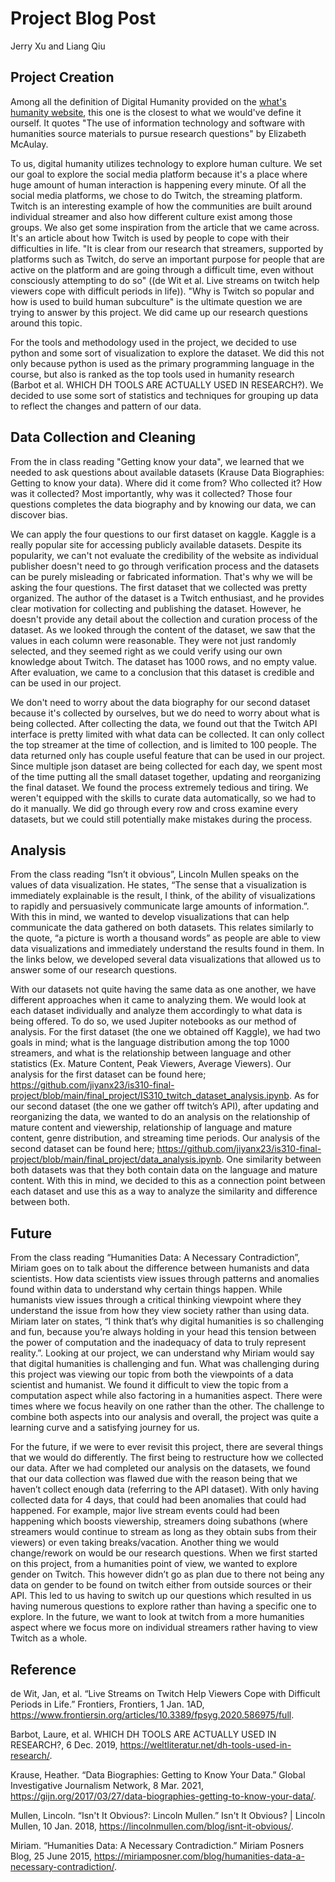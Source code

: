 # Project Blog Post
Jerry Xu and Liang Qiu
## Project Creation

Among all the definition of Digital Humanity provided on the [what's humanity website](https://whatisdigitalhumanities.com/), this one is the closest to what we would've define it ourself. It quotes "The use of information technology and software with humanities source materials to pursue research questions" by Elizabeth McAulay. 

To us, digital humanity utilizes technology to explore human culture. We set our goal to explore the social media platform because it's a place where huge amount of human interaction is happening every minute. Of all the social media platforms, we chose to do Twitch, the streaming platform. Twitch is an interesting example of how the communities are built around individual streamer and also how different culture exist among those groups. We also get some inspiration from the article that we came across. It's an article about how Twitch is used by people to cope with their difficulties in life. "It is clear from our research that streamers, supported by platforms such as Twitch, do serve an important purpose for people that are active on the platform and are going through a difficult time, even without consciously attempting to do so" ((de Wit et al. Live streams on twitch help viewers cope with difficult periods in life)). "Why is Twitch so popular and how is used to build human subculture" is the ultimate question we are trying to answer by this project. We did came up our research questions around this topic. 

For the tools and methodology used in the project, we decided to use python and some sort of visualization to explore the dataset. We did this not only because python is used as the primary programming language in the course, but also is ranked as the top tools used in humanity research (Barbot et al. WHICH DH TOOLS ARE ACTUALLY USED IN RESEARCH?). We decided to use some sort of statistics and techniques for grouping up data to reflect the changes and pattern of our data.
## Data Collection and Cleaning
From the in class reading "Getting know your data", we learned that we needed to ask questions about available datasets (Krause Data Biographies: Getting to know your data). Where did it come from? Who collected it? How was it collected? Most importantly, why was it collected? Those four questions completes the data biography and by knowing our data, we can discover bias.

We can apply the four questions to our first dataset on kaggle. Kaggle is a really popular site for accessing publicly available datasets. Despite its popularity, we can't not evaluate the credibility of the website as individual publisher doesn't need to go through verification process and the datasets can be purely misleading or fabricated information. That's why we will be asking the four questions. The first dataset that we collected was pretty organized. The author of the dataset is a Twitch enthusiast, and he provides clear motivation for collecting and publishing the dataset. However, he doesn't provide any detail about the collection and curation process of the dataset. As we looked through the content of the dataset, we saw that the values in each column were reasonable. They were not just randomly selected, and they seemed right as we could verify using our own knowledge about Twitch. The dataset has 1000 rows, and no empty value. After evaluation, we came to a conclusion that this dataset is credible and can be used in our project.

We don't need to worry about the data biography for our second dataset because it's collected by ourselves, but we do need to worry about what is being collected. After collecting the data, we found out that the Twitch API interface is pretty limited with what data can be collected. It can only collect the top streamer at the time of collection, and is limited to 100 people. The data returned only has couple useful feature that can be used in our project. Since multiple json dataset are being collected for each day, we spent most of the time putting all the small dataset together, updating and reorganizing the final dataset. We found the process extremely tedious and tiring. We weren't equipped with the skills to curate data automatically, so we had to do it manually. We did go through every row and cross examine every datasets, but we could still potentially make mistakes during the process.
## Analysis
From the class reading “Isn’t it obvious”, Lincoln Mullen speaks on the values of data visualization. He states, “The sense that a visualization is immediately explainable is the result, I think, of the ability of visualizations to rapidly and persuasively communicate large amounts of information.”. With this in mind, we wanted to develop visualizations that can help communicate the data gathered on both datasets. This relates similarly to the quote, “a picture is worth a thousand words” as people are able to view data visualizations and immediately understand the results found in them. In the links below, we developed several data visualizations that allowed us to answer some of our research questions. 

With our datasets not quite having the same data as one another, we have different approaches when it came to analyzing them. We would look at each dataset individually and analyze them accordingly to what data is being offered. To do so, we used Jupiter notebooks as our method of analysis. For the first dataset (the one we obtained off Kaggle), we had two goals in mind; what is the language distribution among the top 1000 streamers, and what is the relationship between language and other statistics (Ex. Mature Content, Peak Viewers, Average Viewers). Our analysis for the first dataset can be found here; https://github.com/jiyanx23/is310-final-project/blob/main/final_project/IS310_twitch_dataset_analysis.ipynb. As for our second dataset (the one we gather off twitch’s API), after updating and reorganizing the data, we wanted to do an analysis on the relationship of mature content and viewership, relationship of language and mature content, genre distribution, and streaming time periods. Our analysis of the second dataset can be found here; https://github.com/jiyanx23/is310-final-project/blob/main/final_project/data_analysis.ipynb. One similarity between both datasets was that they both contain data on the language and mature content. With this in mind, we decided to this as a connection point between each dataset and use this as a way to analyze the similarity and difference between both. 

## Future
From the class reading “Humanities Data: A Necessary Contradiction”, Miriam goes on to talk about the difference between humanists and data scientists. How data scientists view issues through patterns and anomalies found within data to understand why certain things happen. While humanists view issues through a critical thinking viewpoint where they understand the issue from how they view society rather than using data. Miriam later on states, “I think that’s why digital humanities is so challenging and fun, because you’re always holding in your head this tension between the power of computation and the inadequacy of data to truly represent reality.”. Looking at our project, we can understand why Miriam would say that digital humanities is challenging and fun. What was challenging during this project was viewing our topic from both the viewpoints of a data scientist and humanist. We found it difficult to view the topic from a computation aspect while also factoring in a humanities aspect. There were times where we focus heavily on one rather than the other. The challenge to combine both aspects into our analysis and overall, the project was quite a learning curve and a satisfying journey for us. 

For the future, if we were to ever revisit this project, there are several things that we would do differently. The first being to restructure how we collected our data. After we had completed our analysis on the datasets, we found that our data collection was flawed due with the reason being that we haven’t collect enough data (referring to the API dataset). With only having collected data for 4 days, that could had been anomalies that could had happened. For example, major live stream events could had been happening which boosts viewership, streamers doing subathons (where streamers would continue to stream as long as they obtain subs from their viewers) or even taking breaks/vacation.  Another thing we would change/rework on would be our research questions. When we first started on this project, from a humanities point of view, we wanted to explore gender on Twitch. This however didn’t go as plan due to there not being any data on gender to be found on twitch either from outside sources or their API. This led to us having to switch up our questions which resulted in us having numerous questions to explore rather than having a specific one to explore. In the future, we want to look at twitch from a more humanities aspect where we focus more on individual streamers rather having to view Twitch as a whole. 

## Reference
de Wit, Jan, et al. “Live Streams on Twitch Help Viewers Cope with Difficult Periods in Life.” Frontiers, Frontiers, 1 Jan. 1AD, https://www.frontiersin.org/articles/10.3389/fpsyg.2020.586975/full. 

Barbot, Laure, et al. WHICH DH TOOLS ARE ACTUALLY USED IN RESEARCH?, 6 Dec. 2019, https://weltliteratur.net/dh-tools-used-in-research/. 

Krause, Heather. “Data Biographies: Getting to Know Your Data.” Global Investigative Journalism Network, 8 Mar. 2021, https://gijn.org/2017/03/27/data-biographies-getting-to-know-your-data/. 

Mullen, Lincoln. “Isn't It Obvious?: Lincoln Mullen.” Isn't It Obvious? | Lincoln Mullen, 10 Jan. 2018, https://lincolnmullen.com/blog/isnt-it-obvious/. 

Miriam. “Humanities Data: A Necessary Contradiction.” Miriam Posners Blog, 25 June 2015, https://miriamposner.com/blog/humanities-data-a-necessary-contradiction/. 
